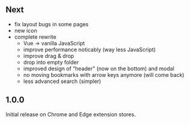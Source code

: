 ## Next

- fix layout bugs in some pages
- new icon
- complete rewrite
  - Vue -> vanilla JavaScript
  - improve performance noticably (way less JavaScript)
  - improve drag & drop
  - drop into empty folder
  - improved design of "header" (now on the bottom) and modal
  - no moving bookmarks with arrow keys anymore (will come back)
  - less advanced search (simpler)

## 1.0.0

Initial release on Chrome and Edge extension stores.
